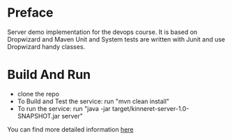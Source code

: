 # Preface

Server demo implementation for the devops course.
It is based on Dropwizard and Maven
Unit and System tests are written with Junit and use Dropwizard handy classes.

# Build And Run
* clone the repo
* To Build and Test the service: run "mvn clean install"
* To run the service: run "java -jar target/kinneret-server-1.0-SNAPSHOT.jar server"

You can find more detailed information [here](https://dropwizard.github.io/dropwizard/0.6.2/getting-started.html#building-fat-jars)
